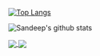 [![Top Langs](https://github-readme-stats.vercel.app/api/top-langs/?username=tsksandeep&layout=compact&theme=radical&langs_count=8&exclude_repo=smart-theatre-ar-project&hide=javascript,html,css)](https://github.com/anuraghazra/github-readme-stats)

![Sandeep's github stats](https://github-readme-stats.vercel.app/api?username=tsksandeep&count_private=true&show_icons=true&theme=radical) 

<a href="https://github.com/anuraghazra/github-readme-stats">
  <img align="center" src="https://github-readme-stats.vercel.app/api?username=tsksandeep&count_private=true&show_icons=true&theme=radical" />
</a>
<a href="https://github.com/anuraghazra/convoychat">
  <img align="center" src="https://github-readme-stats.vercel.app/api?username=tsksandeep&count_private=true&show_icons=true&theme=radical" />
</a>
